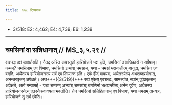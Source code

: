 ```yaml
---
title: १५८ टिप्पणयः

---
```

- 3/518: E2: 4,462; E4: 4,739; E6: 1,239

____________________________________________


## चमसिनां वा सन्निधानात् // MS_३,५.२९ //

वाशब्दः पक्षं व्यावर्तयति। नैतद् अस्ति ग्रावस्तुतो हारियोजने भक्ष इति, चमसिनां तत्राधिकारो न सर्वेषाम्। कथम्? चमसिनाम् एष विभागः, चमसिनो ऽन्यांश् चमसान्, यथा - चमसं भक्षयन्तीत्य् अनूद्य, चमसिन एव वदति, अथैतस्य हारियोजनस्य सर्व एव लिप्सन्त इति। एकं हीदं वाक्यम्, अथैतस्येत्य् अथशब्दप्रयोगात्, अनन्तरवृत्तम् अपेक्षते। अथ+++({3/519})+++ सर्व एवेत्य् एवशब्दः, सामर्थ्यात् सर्वान् पूर्वप्रकृतान् अपेक्षते, अतो मन्यामहे - यथा चमसम् अन्यांश् चमसांश् चमसिनो भक्षयन्तीत्य् अनेन पूर्वेण, अथैतस्य हारियोजनस्येत्य् एतस्यैकवाक्यता भवतीति। तेन चमसिनां सन्निहितानाम् एष विभागः, यथा चमसम् अन्यत्र, हारियोजने तु सर्व एवेति।
